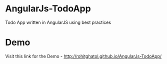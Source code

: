AngularJs-TodoApp
=================

Todo App written in AngularJS using best practices

Demo
====
Visit this link for the Demo - http://rohitghatol.github.io/AngularJs-TodoApp/
